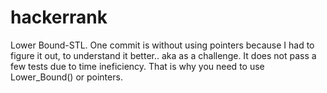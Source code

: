 # hackerrank
Lower Bound-STL. One commit is without using pointers because I had to figure it out, to understand it better.. aka as a challenge. It does not pass a few tests due to time ineficiency. That is why you need to use Lower_Bound() or pointers.
